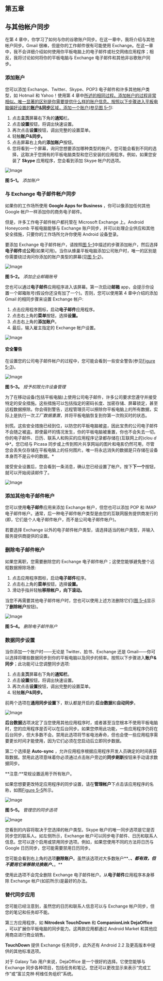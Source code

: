 ## 第五章

## 与其他帐户同步

在第 4 章中，你学习了如何与你的谷歌账户同步。在这一章中，我将介绍与其他帐户同步。Gmail 很棒，但是你的工作邮件很有可能使用 Exchange。在这一章中，我不会详细介绍如何使用你平板电脑上的电子邮件或社交网络应用程序；相反，我将讨论如何将你的平板电脑与 Exchange 电子邮件和其他非谷歌账户同步。

### 添加账户

您可以添加 Exchange、Twitter、Skype、POP3 电子邮件和许多其他帐户类型，如 Hotmail 和 Yahoo！使用第 4 章中[所述的相同过程。添加帐户的过程非常相似。唯一显著的区别是你需要提供什么样的账户信息。按照以下步骤进入平板电脑偏好设置的**账户&同步**区域，添加一个账户(参见](04.html#ch4)[图 5–1](#fig_5_1)):

1.  点击**主页**屏幕右下角的**通知**栏。
2.  点击**设置**按钮，将调出快速设置。
3.  再次点击**设置**按钮，调出完整的设置菜单。
4.  轻触**账户&同步。**
5.  点击屏幕右上角的**添加账户**按钮。
6.  您将看到一个屏幕，询问您想要添加哪种类型的帐户。您可能会看到不同的选择，这取决于您拥有的平板电脑类型和您已安装的应用程序。例如，如果您安装了 **Skype** 应用程序，您会看到添加 Skype 帐户的选项。

![Image](images/0501.jpg)

**图 5–1。** *添加账户*

### 与 Exchange 电子邮件帐户同步

如果你的工作场所使用 **Google Apps for Business** ，你可以像添加任何其他 Google 帐户一样添加你的商务电子邮件。

但是，许多工作电子邮件帐户都托管在 Microsoft Exchange 上。Android Honeycomb 平板电脑能够与 Exchange 账户同步，并可以处理企业供应和其他安全措施，只要你的工作场所允许你使用 Android 设备登录。

要添加 Exchange 电子邮件帐户，请按照[图 5–1](#fig_5_1)中描述的步骤添加帐户，然后选择**电子邮件**或**公司**(如果可用)。当你从蜂巢平板电脑添加公司账户时，唯一的区别是你需要绕过询问你添加的账户类型的屏幕(见[图 5–2](#fig_5_2))。

![Image](images/0502.jpg)

**图 5–2。** *添加企业邮箱账号*

您也可以通过**电子邮件**应用程序进入该屏幕。第一次启动**邮箱** app，会提示你设置一个邮箱账号(假设你还没有加了一个)。否则，您可以使用第 4 章中介绍的添加 Gmail 的相同步骤来设置 Exchange 帐户:

1.  点击应用程序图标，启动**电子邮件**应用程序。
2.  点击右上角的**菜单**按钮，选择**设置。**
3.  点击右上角的**添加账户**。
4.  最后，输入雇主指定的 Exchange 帐户设置。

![Image](images/U0501.jpg)

#### 安全警告

在设置您的公司电子邮件帐户的过程中，您可能会看到一些安全警告(参见[Figure 5–3](#fig_5_3))。

![Image](images/0503.jpg)

**图 5–3。** *授予权限允许设备管理*

为了在移动设备(包括平板电脑)上使用公司电子邮件，许多公司要求您遵守并接受特定的安全措施。这些措施可以包括指定的密码长度、加密存储、屏幕锁定，甚至远程数据擦除。你会得到警告，远程管理员可以擦除你平板电脑上的所有数据，实际上是执行一次*工厂数据重置*，并将平板电脑恢复到你第一次购买时的状态。

别慌。这些安全措施已经到位，以防您的平板电脑被盗，因此宝贵的公司电子邮件不会随之被盗。即使最坏的情况发生，你的平板电脑被重置，你也不会失去一切。你的电子邮件、日历、联系人和购买的应用程序记录都存储在(互联网上的)clou *d* 中*。您已经与 Picasa 同步或上传到照片共享网站的图片和电影仍然可用，尽管您会丢失仅存储在平板电脑上的任何图片。唯一将永远消失的数据是只存储在设备本身而不是云中的数据。*

接受安全设置后，您会看到一条消息，确认您已经设置了帐户。按下**下一个**按钮，就可以开始阅读邮件了。

![Image](images/U0502.jpg)

### 添加其他电子邮件帐户

您可以使用**电子邮件**应用来添加 Exchange 帐户，但您也可以添加 POP 和 IMAP 电子邮件帐户。通常，后一种电子邮件帐户类型是由您的互联网服务提供商发行的(即，它们是个人电子邮件帐户，而不是公司电子邮件帐户)。

若要选择 Exchange 以外的电子邮件帐户类型，请选择适当的帐户类型，并输入服务提供商提供的设置。

### 删除电子邮件帐户

如果您离职，您需要删除您的 Exchange 电子邮件帐户；这使您能够避免整个远程数据擦除场景:

1.  点击应用程序图标，启动**电子邮件**程序。
2.  点击右上角的**菜单**按钮，选择**设置。**
3.  滑动手指并轻触**移除帐户，向下滚动。**

当您不再需要其他电子邮件帐户时，您也可以使用上述方法删除它们([图 5–4](#fig_5_4)显示了**删除帐户**按钮)。

![Image](images/0504.jpg)

**图 5–4。** *删除电子邮件账户*

### 数据同步设置

当你添加一个账户时——无论是 Twitter、脸书、Exchange 还是 Gmail——你可以选择将哪些数据同步到你的平板电脑以及同步的频率。按照以下步骤进入**账户&同步**；此功能可让您调整同步选项:

1.  点击**主页**屏幕右下角的**通知栏**。
2.  点击**设置**按钮，将调出快速设置。
3.  再次点击**设置**按钮，调出完整的设置菜单。
4.  轻触**账户&同步。**

前两个选项在**通用同步设置**下，默认都是开启的:**后台数据**和**自动同步**。

![Image](images/U0503.jpg)

**后台数据**选项决定了当您使用其他应用程序时，或者甚至当您根本不使用平板电脑时，您的应用程序是否可以在后台同步。如果您停用此功能，一些应用程序仍将在后台同步，但大多数不会。禁用此选项将节省电池寿命，但也会使一些应用程序需要更长时间才能使用，因为它们必须在您启动后立即同步数据。

第二个选择是 **Auto-sync** ，允许应用程序根据应用程序开发人员确定的时间表获取数据。禁用此选项意味着你必须通过点击账户旁边的**同步刷新**按钮来手动请求数据同步。

**注意:**常规设置适用于所有账户。

如果您想要更改特定应用程序的同步设置，请在**管理帐户**下点击该应用程序的名称，如图[Figure 5–5](#fig_5_5)所示。

![Image](images/0505.jpg)

**图 5–5。** *管理您的同步选项*

![Image](images/U0504.jpg)

您看到的内容将取决于您选择的帐户类型。Skype 帐户的唯一同步选项是它是否同步您的联系人。如左侧所示，Exchange 帐户可以同步电子邮件、日历和联系人信息。您可以逐个启用或禁用同步选项。例如，如果您使用不同的方法将日历与 Google 日历同步，您可能需要禁用日历同步。

您可能会看到右上角的选项**删除账户**。虽然该选项对大多数账户**、**、*都有效，但不要用它来移除兑换账户*、**。**

使用此选项不会完全删除 Exchange 电子邮件帐户。从**电子邮件**应用程序本身移除 Exchange 帐户(如前所示)是最好的办法。

### 替代同步应用

您可能已经注意到，虽然您的日历和联系人信息可以与 Exchange 帐户同步，但您的笔记和任务却不能。

第三方应用程序，如 **Nitrodesk TouchDown** 和 **CompanionLink DejaOffice** ，可以扩展你平板电脑的同步能力。这两款应用都通过 Android Market 和其他应用商店进行商业销售。

**TouchDown** 提供 Exchange 任务同步，此外还有 Android 2.2 及更高版本中提供的其他标准选项。

对于 Galaxy Tab 用户来说，DejaOffice 是一个很好的选择。它使您能够与 Exchange 同步各种项目，包括任务和笔记。您还可以更改显示来表示“完成工作”或“富兰克林·柯维任务组织”系统。